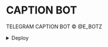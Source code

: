 # CAPTION BOT
TELEGRAM CAPTION BOT © @E_BOTZ


<details><summary>Deploy</summary>
<p>
<br>
<a href="https://heroku.com/deploy?template=https://github.com/PR0FESS0R-99/PrivateAutoCaption/tree/main">
  <img src="https://www.herokucdn.com/deploy/button.svg" alt="Deploy">
</a>
</p>

Name :- 

